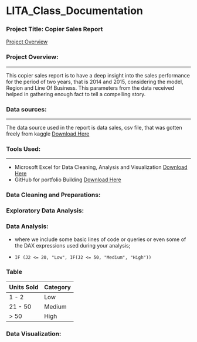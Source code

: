 # LITA_Class_Documentation

### Project Title: Copier Sales Report

[Project Overview](#project-overview)


### Project Overview: 
----
 This copier sales report is to have a deep insight into the sales performance for the period of two years, that is 2014 and 2015, considering the model, Region and Line Of Business. This parameters from the data received helped in gathering enough fact to tell a compelling story.

### Data sources:
----
 The data source used in the report is data sales, csv file, that was gotten freely from kaggle [Download Here](https://kaggle.com)

### Tools Used:
----
- Microsoft Excel for Data Cleaning, Analysis and Visualization [Download Here](https://microsoft.com)
- GitHub for portfolio Building [Download Here](https://github.com)

### Data Cleaning and Preparations:

### Exploratory Data Analysis:

### Data Analysis:
- where we include some basic lines of code or queries or even some of the DAX expressions used during your analysis;
-  ```Microsoft Excel
   IF (J2 <= 20, "Low", IF(J2 <= 50, "Medium", "High"))
   ```
### Table

   |Units Sold|Category|
   |----------|--------|
   |1 - 2|Low|
   |21 - 50|Medium|
   |> 50|High|


### Data Visualization:
    
   
